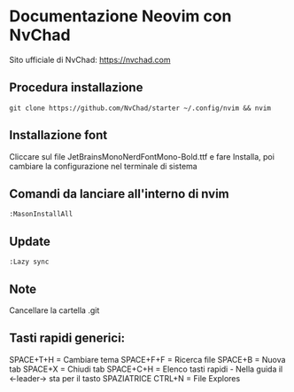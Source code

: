 # Documentazione Neovim con NvChad
Sito ufficiale di NvChad:
https://nvchad.com

## Procedura installazione
```
git clone https://github.com/NvChad/starter ~/.config/nvim && nvim
```

## Installazione font
Cliccare sul file JetBrainsMonoNerdFontMono-Bold.ttf e fare Installa, poi cambiare la configurazione
nel terminale di sistema

## Comandi da lanciare all'interno di nvim
```
:MasonInstallAll
```

## Update
```
:Lazy sync
```

## Note
Cancellare la cartella .git

## Tasti rapidi generici:

SPACE+T+H = Cambiare tema
SPACE+F+F = Ricerca file
SPACE+B = Nuova tab
SPACE+X = Chiudi tab
SPACE+C+H = Elenco tasti rapidi - Nella guida il <-leader-> sta per il tasto SPAZIATRICE
CTRL+N = File Explores
